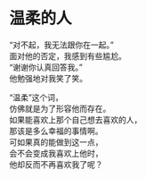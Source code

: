 # 温柔的人

“对不起，我无法跟你在一起。”\
面对他的否定，我感到有些尴尬。\
“谢谢你认真回答我。”\
他勉强地对我笑了笑。

“温柔”这个词，\
仿佛就是为了形容他而存在。\
如果能喜欢上那个自己想去喜欢的人，\
那该是多么幸福的事情啊。\
可如果真的能做到这一点，\
会不会变成我喜欢上他时，\
他却反而不再喜欢我了呢？
